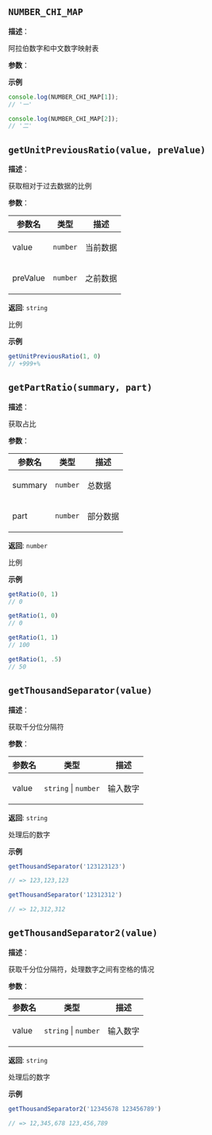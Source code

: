 
## `NUMBER_CHI_MAP` 


**描述**：<p>阿拉伯数字和中文数字映射表</p>

**参数**：



**示例**

```typescript
console.log(NUMBER_CHI_MAP[1]);
// '一'

console.log(NUMBER_CHI_MAP[2]);
// '二'
```
<a name="getUnitPreviousRatio"></a>

## `getUnitPreviousRatio(value, preValue)` 


**描述**：<p>获取相对于过去数据的比例</p>

**参数**：


| 参数名 | 类型 | 描述 |
| --- | --- | --- |
| value | <code>number</code> | <p>当前数据</p> |
| preValue | <code>number</code> | <p>之前数据</p> |

**返回**: <code>string</code><br>

<p>比例</p>

**示例**

```typescript
getUnitPreviousRatio(1, 0)
// +999+%
```
<a name="getPartRatio"></a>

## `getPartRatio(summary, part)` 


**描述**：<p>获取占比</p>

**参数**：


| 参数名 | 类型 | 描述 |
| --- | --- | --- |
| summary | <code>number</code> | <p>总数据</p> |
| part | <code>number</code> | <p>部分数据</p> |

**返回**: <code>number</code><br>

<p>比例</p>

**示例**

```typescript
getRatio(0, 1)
// 0

getRatio(1, 0)
// 0

getRatio(1, 1)
// 100

getRatio(1, .5)
// 50
```
<a name="getThousandSeparator"></a>

## `getThousandSeparator(value)` 


**描述**：<p>获取千分位分隔符</p>

**参数**：


| 参数名 | 类型 | 描述 |
| --- | --- | --- |
| value | <code>string</code> \| <code>number</code> | <p>输入数字</p> |

**返回**: <code>string</code><br>

<p>处理后的数字</p>

**示例**

```typescript
getThousandSeparator('123123123')

// => 123,123,123

getThousandSeparator('12312312')

// => 12,312,312
```
<a name="getThousandSeparator2"></a>

## `getThousandSeparator2(value)` 


**描述**：<p>获取千分位分隔符，处理数字之间有空格的情况</p>

**参数**：


| 参数名 | 类型 | 描述 |
| --- | --- | --- |
| value | <code>string</code> \| <code>number</code> | <p>输入数字</p> |

**返回**: <code>string</code><br>

<p>处理后的数字</p>

**示例**

```typescript
getThousandSeparator2('12345678 123456789')

// => 12,345,678 123,456,789
```
